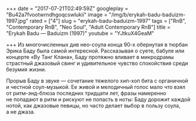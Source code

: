 +++
date = "2017-07-21T02:49:59Z"
googleplay = "Bu42a7fvootwrndhgoqcswlukii"
image = "/img/b/erykah-badu-baduizm-1997.jpg"
rated = ["4"]
slug = "erykah-badu-baduizm-1997"
tags = ["RnB", "Contemporary RnB", "Neo Soul", "Adult Contemporary RnB"]
title = "Erykah Badu — Baduizm (1997)"
youtube = "YJtkuX4GeaM"

+++
Из&nbsp;многочисленных див нео-соула конца 90-х обернутая в&nbsp;тюрбан Эрика Баду была самой интересной. Рассказывая о&nbsp;суете, бабуле или концерте &laquo;Ву&nbsp;Танг Клана&raquo;, Баду протяжно вливает в&nbsp;микродрамы страстный джазовый свинг и&nbsp;удивительное чувство спокойствия среди безумия жизни.

Прорыв Баду в&nbsp;звуке&nbsp;&mdash; сочетание тяжелого хип-хоп бита с&nbsp;органичной и&nbsp;честной соул-музыкой. Ее&nbsp;живой и&nbsp;мелодичный голос мало что взял от&nbsp;ритм-энд-блюза последних тридцати лет, фразы намеренно не&nbsp;попадают в&nbsp;ритм и&nbsp;рискуют не&nbsp;попасть в&nbsp;ноты: Баду дорожит каждой нотой, как джазовые певицы, но&nbsp;часто делает выбор в&nbsp;пользу соула, а&nbsp;не&nbsp;джаза.